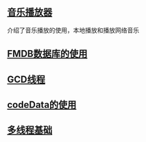 ## [音乐播放器](ZjcsHub.github.io/音频播放器.html)
介绍了音乐播放的使用，本地播放和播放网络音乐

## [FMDB数据库的使用](ZjcsHub.github.io/FMDB数据库.html)

## [GCD线程](ZjcsHub.github.io/GCD的使用.html)

## [codeData的使用](ZjcsHub.github.io/codeData使用.html)

## [多线程基础](ZjcsHub.github.io/多线程基础.html)